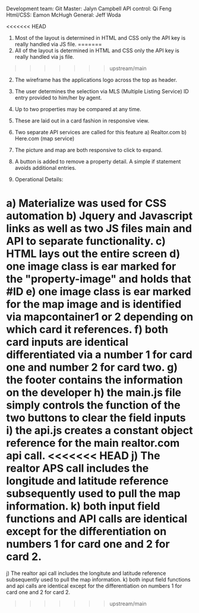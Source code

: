 Development team:
Git Master:         Jalyn Campbell
API control:        Qi Feng
Html/CSS:           Eamon McHugh
General:            Jeff Woda

<<<<<<< HEAD
1. Most of the layout is determined in HTML and CSS only the API key is really handled via JS file.
=======
1. All of the layout is determined in HTML and CSS only the API key is really handled via js file.
>>>>>>> upstream/main

2. The wireframe has the applications logo across the top as header.

3. The user determines the selection via MLS (Multiple Listing Service) ID entry provided to him/her by agent. 

4. Up to two properties may be compared at any time. 

5. These are laid out in a card fashion in responsive view. 

6. Two separate API services are called for this feature 
    a) Realtor.com
    b) Here.com (map service)

7. The picture and map are both responsive to click to expand. 

8. A button is added to remove a property detail. A simple if statement avoids additional entries.

9. Operational Details:

a) Materialize was used for CSS automation
b) Jquery and Javascript links as well as two JS files main and API to separate functionality.
c) HTML lays out the entire screen 
d) one image class is ear marked for the "property-image" and holds that #ID
e) one image class is ear marked for the map image and is identified via mapcontainer1 or 2 depending on which card it references.
f) both card inputs are identical differentiated via a number 1 for card one and number 2 for card two. 
g) the footer contains the information on the developer
h) the main.js file simply controls the function of the two buttons to clear the field inputs
i) the api.js creates a constant object reference for the main realtor.com api call. 
<<<<<<< HEAD
j) The realtor APS call includes the longitude and latitude reference subsequently used to pull the map information.
k) both input field functions and API calls are identical except for the differentiation on numbers 1 for card one and 2 for card 2.
=======
j) The realtor api call includes the longitute and latitude reference subsequently used to pull the map information.
k) both input field functions and api calls are identical except for the differentiation on numbers 1 for card one and 2 for card 2.
>>>>>>> upstream/main
